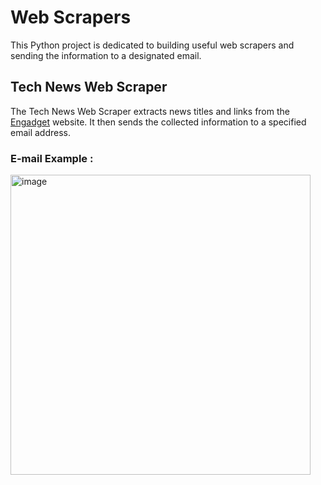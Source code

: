# Web Scrapers

This Python project is dedicated to building useful web scrapers and sending the information to a designated email.

## Tech News Web Scraper
The Tech News Web Scraper extracts news titles and links from the [Engadget](https://www.engadget.com/) website. It then sends the collected information to a specified email address.

### E-mail Example : 

<img width="480" alt="image" src="https://github.com/Youssefchahboune/Web-Scrapers/assets/99833243/ebd0e586-83db-4bd9-9e87-a2538dd4dbe2">
